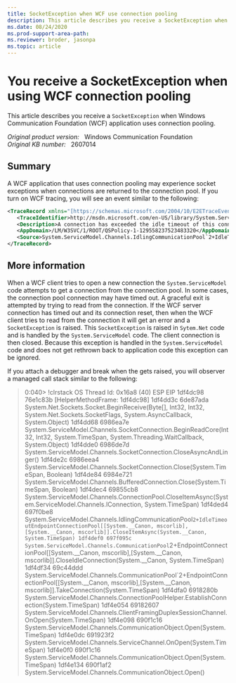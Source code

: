 ```yaml
---
title: SocketException when WCF use connection pooling
description: This article describes you receive a SocketException when Windows Communication Foundation application uses connection pooling.
ms.date: 08/24/2020
ms.prod-support-area-path: 
ms.reviewer: broder, jasonpa
ms.topic: article
---
```

# You receive a SocketException when using WCF connection pooling

This article describes you receive a `SocketException` when Windows Communication Foundation (WCF) application uses connection pooling.

_Original product version:_ &nbsp; Windows Communication Foundation  
_Original KB number:_ &nbsp; 2607014

## Summary

A WCF application that uses connection pooling may experience socket exceptions when connections are returned to the connection pool. If you turn on WCF tracing, you will see an event similar to the following:

```xml
<TraceRecord xmlns="[https://schemas.microsoft.com/2004/10/E2ETraceEvent/TraceRecord](https://schemas.microsoft.com/2004/10/e2etraceevent/tracerecord)" Severity="Information">
   <TraceIdentifier>http://msdn.microsoft.com/en-US/library/System.ServiceModel.Channels.ConnectionPoolIdleTimeoutReached.aspx</TraceIdentifier>
   <Description>A connection has exceeded the idle timeout of this connection pool (00:02:00) and been closed.</Description>
   <AppDomain>/LM/W3SVC/1/ROOT/QSPolicy-1-129558237523483320</AppDomain>
   <Source>System.ServiceModel.Channels.IdlingCommunicationPool`2+IdleTimeoutEndpointConnectionPool+IdleTimeoutIdleConnectionPool[System.String,System.ServiceModel.Channels.IConnection]/5317080</Source>
</TraceRecord>
```

## More information

When a WCF client tries to open a new connection the `System.ServiceModel` code attempts to get a connection from the connection pool. In some cases, the connection pool connection may have timed out. A graceful exit is attempted by trying to read from the connection. If the WCF server connection has timed out and its connection reset, then when the WCF client tries to read from the connection it will get an error and a `SocketException` is raised. This `SocketException` is raised in `Sytem.Net` code and is handled by the `System.ServiceModel` code. The client connection is then closed. Because this exception is handled in the `System.ServiceModel` code and does not get rethrown back to application code this exception can be ignored.

If you attach a debugger and break when the  gets raised, you will observer a managed call stack similar to the following:

> 0:040> !clrstack
OS Thread Id: 0x16a8 (40)
ESP EIP
1df4dc98 76e1c83b [HelperMethodFrame: 1df4dc98]
1df4dd3c 6de87ada System.Net.Sockets.Socket.BeginReceive(Byte[], Int32, Int32, System.Net.Sockets.SocketFlags, System.AsyncCallback, System.Object)
1df4dd68 6986ea7e System.ServiceModel.Channels.SocketConnection.BeginReadCore(Int32, Int32, System.TimeSpan, System.Threading.WaitCallback, System.Object)
1df4dde0 6986de7d System.ServiceModel.Channels.SocketConnection.CloseAsyncAndLinger()
1df4de2c 6986eea4 System.ServiceModel.Channels.SocketConnection.Close(System.TimeSpan, Boolean)
1df4de84 6984e721 System.ServiceModel.Channels.BufferedConnection.Close(System.TimeSpan, Boolean)
1df4dec4 69855cb8 System.ServiceModel.Channels.ConnectionPool.CloseItemAsync(System.ServiceModel.Channels.IConnection, System.TimeSpan)
1df4ded4 697f0be8 System.ServiceModel.Channels.IdlingCommunicationPool`2+IdleTimeoutEndpointConnectionPool[[System.__Canon, mscorlib],[System.__Canon, mscorlib]].CloseItemAsync(System.__Canon, System.TimeSpan)
1df4def0 697f095c System.ServiceModel.Channels.CommunicationPool`2+EndpointConnectionPool[[System.__Canon, mscorlib],[System.__Canon, mscorlib]].CloseIdleConnection(System.__Canon, System.TimeSpan)
1df4df34 69c44ddd System.ServiceModel.Channels.CommunicationPool`2+EndpointConnectionPool[[System.__Canon, mscorlib],[System.__Canon, mscorlib]].TakeConnection(System.TimeSpan)
1df4dfa0 6918280b System.ServiceModel.Channels.ConnectionPoolHelper.EstablishConnection(System.TimeSpan)
1df4e054 69182607 System.ServiceModel.Channels.ClientFramingDuplexSessionChannel.OnOpen(System.TimeSpan)
1df4e098 690f1c16 System.ServiceModel.Channels.CommunicationObject.Open(System.TimeSpan)
1df4e0dc 691923f2 System.ServiceModel.Channels.ServiceChannel.OnOpen(System.TimeSpan)
1df4e0f0 690f1c16 System.ServiceModel.Channels.CommunicationObject.Open(System.TimeSpan)
1df4e134 690f1af2 System.ServiceModel.Channels.CommunicationObject.Open()
